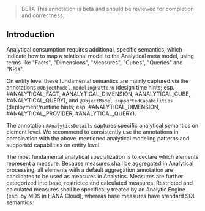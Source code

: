 > <span className="feature-status-beta">BETA</span> This annotation is beta and should be reviewed for completion and correctness.

## Introduction

Analytical consumption requires additional, specific semantics, which indicate how to map a relational model to the Analytical meta model, using terms like "Facts", "Dimensions", "Measures", "Cubes", "Queries" and "KPIs".

On entity level these fundamental semantics are mainly captured via the annotations `@ObjectModel.modelingPattern` (design time hints; esp. #ANALYTICAL_FACT, #ANALYTICAL_DIMENSION, #ANALYTICAL_CUBE, #ANALYTICAL_QUERY), and `@ObjectModel.supportedCapabilities` (deployment/runtime hints; esp. #ANALYTICAL_DIMENSION, #ANALYTICAL_PROVIDER, #ANALYTICAL_QUERY).

The annotation `@AnalyticsDetails` captures specific analytical semantics on element level.
We recommend to consistently use the annotations in combination with the above-mentioned analytical modeling patterns and supported capabilities on entity level.

The most fundamental analytical specialization is to declare which elements represent a measure.
Because measures shall be aggregated in Analytical processing, all elements with a default aggregation annotation are candidates to be used as measures in Analytics.
Measures are further categorized into base, restricted and calculated measures.
Restricted and calculated measures shall be specifically treated by an Analytic Engine (esp. by MDS in HANA Cloud), whereas base measures have standard SQL semantics.
